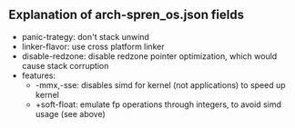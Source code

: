 ## Explanation of arch-spren_os.json fields

 * panic-trategy: don't stack unwind
 * linker-flavor: use cross platform linker
 * disable-redzone: disable redzone  pointer optimization, which would cause stack corruption
 * features:
   * -mmx,-sse: disables simd for kernel (not applications) to speed up kernel
   * +soft-float: emulate fp operations through integers, to avoid simd usage (see above)